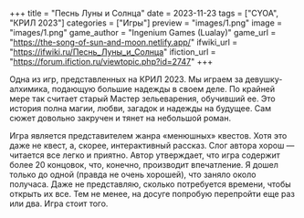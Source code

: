 +++
title = "Песнь Луны и Солнца"
date = 2023-11-23
tags = ["CYOA", "КРИЛ 2023"]
categories = ["Игры"]
preview = "images/1.png"
image = "images/1.png"
game_author = "Ingenium Games (Lualay)"
game_url = "https://the-song-of-sun-and-moon.netlify.app/"
ifwiki_url = "https://ifwiki.ru/Песнь_Луны_и_Солнца"
ifiction_url = "https://forum.ifiction.ru/viewtopic.php?id=2747"
+++

Одна из игр, представленных на КРИЛ 2023. Мы играем за девушку-алхимика, подающую большие надежды в своем деле. По крайней мере так считает старый Мастер зельеварения, обучивший ее. Это история полна магии, любви, загадок и надежды на будущее. Сам сюжет довольно закручен и тянет на небольшой роман.

Игра является представителем жанра «менюшных» квестов. Хотя это даже не квест, а, скорее, интерактивный рассказ. Слог автора хорош — читается все легко и приятно. Автор утверждает, что игра содержит более 20 концовок, что, конечно, производит впечатление. Я дошел только до одной (правда не очень хорошей), что заняло около получаса. Даже не представляю, сколько потребуется времени, чтобы открыть их все. Тем не менее, на досуге попробую перепройти еще раз или два. Игра стоит того.